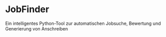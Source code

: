 # JobFinder
Ein intelligentes Python-Tool zur automatischen Jobsuche, Bewertung und Generierung von Anschreiben
